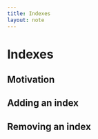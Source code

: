 ```yaml
---
title: Indexes
layout: note
---
```


# Indexes

## Motivation

## Adding an index

## Removing an index


